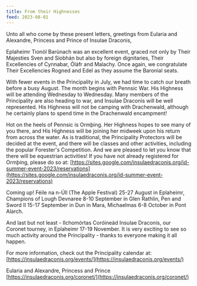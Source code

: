 ```yaml
---
title: From their Highnesses
feed: 2023-08-01
---
```


Unto all who come by these present letters, greetings from Eularia and Alexandre, Princess and Prince of Insulae Draconis,

Eplaheimr Tionòl Barùnach was an excellent event, graced not only by Their Majesties Sven and Siobhán but also by foreign dignitaries, Their Excellencies of Cynnabar, Óláfr and Malachy.  Once again, we congratulate Their Excellencies Rogned and Edel as they assume the Baronial seats.

With fewer events in the Principality in July, we had time to catch our breath before a busy August.  The month begins with Pennsic War.  His Highness will be attending Wednesday to Wednesday.  Many members of the Principality are also heading to war, and Insulae Draconis will be well represented.  His Highness will not be camping with Drachenwald, although he certainly plans to spend time in the Drachenwald encampment!

Hot on the heels of Pennsic is Ormþing.  Her Highness hopes to see many of you there, and His Highness will be joining her midweek upon his return from across the water.  As is traditional, the Principality Protectors will be decided at the event, and there will be classes and other activities, including the popular Forester's Competition.  And we are pleased to let you know that there will be equestrian activities!  If you have not already registered for Ormþing, please do so at:   [https://sites.google.com/insulaedraconis.org/id-summer-event-2023/reservations](https://sites.google.com/insulaedraconis.org/id-summer-event-2023/reservations)

Coming up!  Féile na n-Úll (The Apple Festival) 25-27 August in Eplaheimr, Champions of Lough Devnaree 8-10 September in Glen Rathlin, Pen and Sword II 15-17 September in Dun in Mara, Michaelmas 6-8 October in Pont Alarch.

And last but not least - Ilchomórtas Coróineád Insulae Draconis, our Coronet tourney, in Eplaheimr 17-19 November.  It is very exciting to see so much activity around the Principality - thanks to everyone making it all happen.    

For more information, check out the Principality calendar at:  [https://insulaedraconis.org/events/](https://insulaedraconis.org/events/)

Eularia and Alexandre, Princess and Prince 
[https://insulaedraconis.org/coronet/](https://insulaedraconis.org/coronet/)
